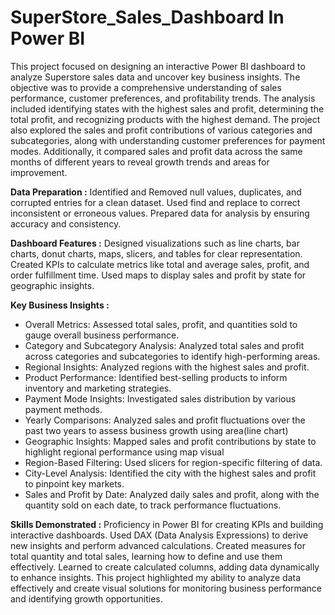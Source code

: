 # SuperStore_Sales_Dashboard In Power BI

This project focused on designing an interactive Power BI dashboard to analyze Superstore sales data and uncover key business insights. The objective was to provide a comprehensive understanding of sales performance, customer preferences, and profitability trends.
The analysis included identifying states with the highest sales and profit, determining the total profit, and recognizing products with the highest demand. The project also explored the sales and profit contributions of various categories and subcategories, along with understanding customer preferences for payment modes. Additionally, it compared sales and profit data across the same months of different years to reveal growth trends and areas for improvement.

**Data Preparation :**
Identified and Removed null values, duplicates, and corrupted entries for a clean dataset.
Used find and replace to correct inconsistent or erroneous values.
Prepared data for analysis by ensuring accuracy and consistency.

**Dashboard Features :**
Designed visualizations such as line charts, bar charts, donut charts, maps, slicers, and tables for clear representation.
Created KPIs to calculate metrics like total and average sales, profit, and order fulfillment time.
Used maps to display sales and profit by state for geographic insights.

**Key Business Insights :**  
- Overall Metrics: Assessed total sales, profit, and quantities sold to gauge overall business performance.<br>
- Category and Subcategory Analysis: Analyzed total sales and profit across categories and subcategories to identify high-performing areas.  
- Regional Insights: Analyzed regions with the highest sales and profit.  
- Product Performance: Identified best-selling products to inform inventory and marketing strategies.  
- Payment Mode Insights: Investigated sales distribution by various payment methods.  
- Yearly Comparisons: Analyzed sales and profit fluctuations over the past two years to assess business growth using area(line chart)  
- Geographic Insights: Mapped sales and profit contributions by state to highlight regional performance using map visual  
- Region-Based Filtering: Used slicers for region-specific filtering of data.  
- City-Level Analysis: Identified the city with the highest sales and profit to pinpoint key markets.  
- Sales and Profit by Date: Analyzed daily sales and profit, along with the quantity sold on each date, to track performance fluctuations.  

**Skills Demonstrated :**
Proficiency in Power BI for creating KPIs and building interactive dashboards.
Used DAX (Data Analysis Expressions) to derive new insights and perform advanced calculations.
Created measures for total quantity and total sales, learning how to define and use them effectively.
Learned to create calculated columns, adding data dynamically to enhance insights.
This project highlighted my ability to analyze data effectively and create visual solutions for monitoring business performance and identifying growth opportunities.
